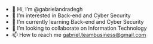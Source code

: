 - 👋 Hi, I’m @gabrielandradegh
- 👀 I’m interested in Back-end and Cyber Security
- 🌱 I’m currently learning Back-end and Cyber Security
- 💞️ I’m looking to collaborate on Information Technology
- 📫 How to reach me gabriel.teambusiness@gmail.com

<!---
gabrielandradegh/gabrielandradegh is a ✨ special ✨ repository because its `README.md` (this file) appears on your GitHub profile.
You can click the Preview link to take a look at your changes.
--->
